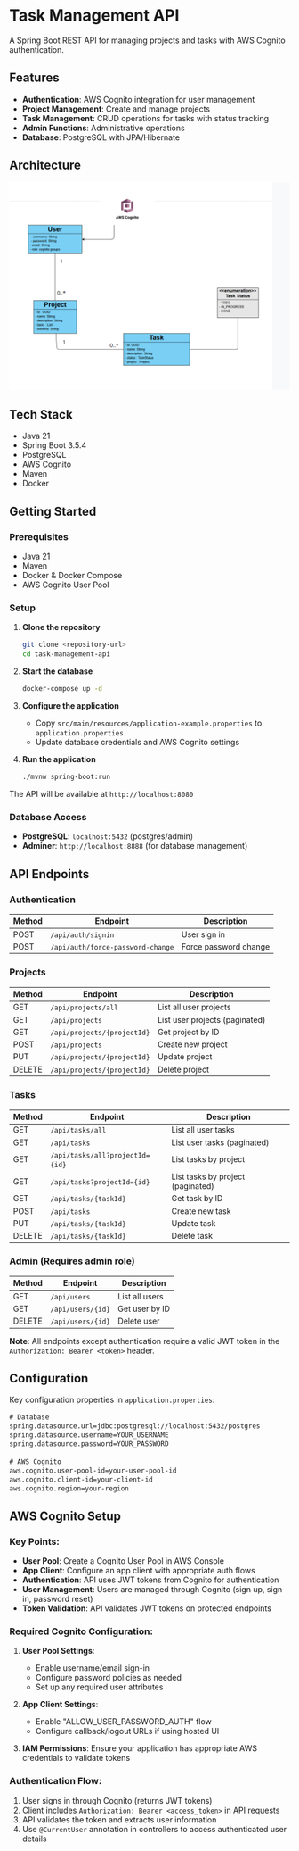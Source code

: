# Task Management API

A Spring Boot REST API for managing projects and tasks with AWS Cognito authentication.

## Features

- **Authentication**: AWS Cognito integration for user management
- **Project Management**: Create and manage projects
- **Task Management**: CRUD operations for tasks with status tracking
- **Admin Functions**: Administrative operations
- **Database**: PostgreSQL with JPA/Hibernate

## Architecture

![Class Diagram](class-diagram.png)

## Tech Stack

- Java 21
- Spring Boot 3.5.4
- PostgreSQL
- AWS Cognito
- Maven
- Docker

## Getting Started

### Prerequisites

- Java 21
- Maven
- Docker & Docker Compose
- AWS Cognito User Pool

### Setup

1. **Clone the repository**
   ```bash
   git clone <repository-url>
   cd task-management-api
   ```

2. **Start the database**
   ```bash
   docker-compose up -d
   ```

3. **Configure the application**
   - Copy `src/main/resources/application-example.properties` to `application.properties`
   - Update database credentials and AWS Cognito settings

4. **Run the application**
   ```bash
   ./mvnw spring-boot:run
   ```

The API will be available at `http://localhost:8080`

### Database Access

- **PostgreSQL**: `localhost:5432` (postgres/admin)
- **Adminer**: `http://localhost:8888` (for database management)

## API Endpoints

### Authentication
| Method | Endpoint | Description |
|--------|----------|-------------|
| POST | `/api/auth/signin` | User sign in |
| POST | `/api/auth/force-password-change` | Force password change |

### Projects
| Method | Endpoint | Description |
|--------|----------|-------------|
| GET | `/api/projects/all` | List all user projects |
| GET | `/api/projects` | List user projects (paginated) |
| GET | `/api/projects/{projectId}` | Get project by ID |
| POST | `/api/projects` | Create new project |
| PUT | `/api/projects/{projectId}` | Update project |
| DELETE | `/api/projects/{projectId}` | Delete project |

### Tasks
| Method | Endpoint | Description |
|--------|----------|-------------|
| GET | `/api/tasks/all` | List all user tasks |
| GET | `/api/tasks` | List user tasks (paginated) |
| GET | `/api/tasks/all?projectId={id}` | List tasks by project |
| GET | `/api/tasks?projectId={id}` | List tasks by project (paginated) |
| GET | `/api/tasks/{taskId}` | Get task by ID |
| POST | `/api/tasks` | Create new task |
| PUT | `/api/tasks/{taskId}` | Update task |
| DELETE | `/api/tasks/{taskId}` | Delete task |

### Admin (Requires admin role)
| Method | Endpoint | Description |
|--------|----------|-------------|
| GET | `/api/users` | List all users |
| GET | `/api/users/{id}` | Get user by ID |
| DELETE | `/api/users/{id}` | Delete user |

**Note**: All endpoints except authentication require a valid JWT token in the `Authorization: Bearer <token>` header.

## Configuration

Key configuration properties in `application.properties`:

```properties
# Database
spring.datasource.url=jdbc:postgresql://localhost:5432/postgres
spring.datasource.username=YOUR_USERNAME
spring.datasource.password=YOUR_PASSWORD

# AWS Cognito
aws.cognito.user-pool-id=your-user-pool-id
aws.cognito.client-id=your-client-id
aws.cognito.region=your-region
```

## AWS Cognito Setup

### Key Points:

- **User Pool**: Create a Cognito User Pool in AWS Console
- **App Client**: Configure an app client with appropriate auth flows
- **Authentication**: API uses JWT tokens from Cognito for authentication
- **User Management**: Users are managed through Cognito (sign up, sign in, password reset)
- **Token Validation**: API validates JWT tokens on protected endpoints

### Required Cognito Configuration:

1. **User Pool Settings**:
   - Enable username/email sign-in
   - Configure password policies as needed
   - Set up any required user attributes

2. **App Client Settings**:
   - Enable "ALLOW_USER_PASSWORD_AUTH" flow
   - Configure callback/logout URLs if using hosted UI

3. **IAM Permissions**: Ensure your application has appropriate AWS credentials to validate tokens

### Authentication Flow:

1. User signs in through Cognito (returns JWT tokens)
2. Client includes `Authorization: Bearer <access_token>` in API requests
3. API validates the token and extracts user information
4. Use `@CurrentUser` annotation in controllers to access authenticated user details
